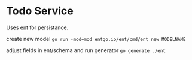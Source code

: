 # Todo Service

Uses [ent](https://entgo.io/docs/getting-started/) for persistance.

create new model
`go run -mod=mod entgo.io/ent/cmd/ent new MODELNAME`

adjust fields in ent/schema and run generator
`go generate ./ent`
